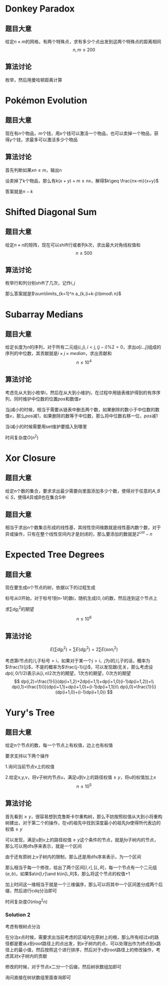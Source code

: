 # Donkey Paradox

## 题目大意

给定$n\times m$的网格，有两个特殊点，求有多少个点出发到这两个特殊点的距离相同
$$
n,m\leq 200
$$

## 算法讨论

枚举，然后用曼哈顿距离计算

# Pokémon Evolution

## 题目大意

现在有$n$个物品，$m$个钱，用$x$个钱可以激活一个物品，也可以卖掉一个物品，获得$y$个钱，求最多可以激活多少个物品

## 算法讨论

首先判断如果$xn\leq m$，输出n

设卖掉了k个物品，那么有$k(x+y)+m\geq nx$，解得$k\geq \frac{nx-m}{x+y}$

答案就是$n-k$

# Shifted Diagonal Sum

## 题目大意

给定$n\times n$的矩阵，现在可以shift行或者列k次，求出最大对角线权值和
$$
n\leq 500
$$

## 算法讨论

枚举行和列分别shift了几次，记作$i,j$

那么答案就是$\sum\limits_{k=1}^n a_{k,(i+k-j)\bmod\  n}$

# Subarray Medians

## 题目大意

给定长度为$n$的序列，对于所有二元组$(i,j),i<j,(j-i)\%2=0$，求出$a[i...j]$组成的序列的中位数，其贡献就是$i\times j \times median$，求出贡献和
$$
n\leq 10^4
$$


## 算法讨论

考虑先从大到小枚举$i$，然后在从大到小维护$j$，在过程中用链表维护得到的有序序列，同时维护中位数的位置$pos$和数值$v$

当j减小的时候，相当于需要从链表中删去两个数，如果删除的数小于中位数的数值$v$，那么$pos$减1，如果删除的数等于中位数，那么将中位数右移一位，$pos$减1

当i减小的时候需要用set维护要插入到哪里

时间复杂度$O(n^2)$

# Xor Closure

## 题目大意

给定n个数的集合，要求求出最少需要向里面添加多少个数，使得对于任意的$A,B\in S$，使得$A$异或$B$也在集合S中

## 题目大意

相当于求出n个数集合形成的线性基，其线性空间维数就是线性基内数个数，对于异或操作，只有在整个线性空间内才是封闭的，那么要添加的数就是$2^{cnt}-n$

# Expected Tree Degrees

## 题目大意

现在要生成$n$个节点的树，依据以下的过程生成

标号从0开始，对于标号1到n-1的数$i$，随机生成$[0,i)$的数，然后连到这个节点上

求$\sum dg_i^2$的期望
$$
n\leq 10^6
$$

## 算法讨论

$$
E(\sum dg_i^2)=\sum E(dg_i^2)=2\sum E(son_i^2)
$$

考虑第i节点的儿子标号$>i$，如果对于某一个$j>i$，$j$为$i$的儿子的话，概率为$\frac{1}{j}$，不是的概率为$\frac{j-1}{j}$，可以发现跟$i$无关，那么考虑设$dp(i,0/1/2)$表示从$[i,n)$2次方的期望，1次方的期望，0次方的期望
$$
dp(i,2)=\frac{1}{i}(dp(i+1,2)+2dp(i+1,1)+dp(i+1,0)(i-1)dp(i+1,2))+\\
dp(i,1)=\frac{1}{i}(dp(i+1,1)+dp(i+1,0)+(i-1)dp(i+1,1))\\
dp(i,0)=\frac{1}{i}(dp(i+1,0)+(i-1)dp(i+1,0))
$$

# Yury's Tree

## 题目大意

给定n个节点的数，每一个节点上有权值，边上也有权值

要求支持以下两个操作

1.询问当前节点v上的权值

2.给定x,y,v，将v子树内节点u，满足u到v上的路径权值$\geq y$，将u的权值加上x
$$
n\leq 10^5
$$

## 算法讨论

首先看到$\geq y$，很容易想到克鲁斯卡尔重构树，那么不妨按照权值从大到小将重构树建出，对于第二个的操作，在v的祖先中找到深度最小的祖先$fa$使得所代表边的权值$\geq y$

可以发现，满足u到v上的路径权值$\geq y$这个条件的节点，就是$fa$子树内的节点，那么可以用dfs序来表示，就是一个区间

由于还有原树上v子树内的限制，那么还是用dfs序来表示，为一个区间

那么相当于每一个修改，给出了两个区间$[l,r],[L,R]$，每一个节点有一个二元组$(a,b)$，如果$a\in[l,r]\and b\in[L,R]$，那么将这个节点的权值+1

加上时间这一维相当于就是一个三维偏序，那么可以将其中一个区间差分成两个后缀，然后进行cdq分治即可

时间复杂度$O(n\log ^2n)$

### Solution 2

考虑有根树点分治

在分治$x$点时候，需要求出当前考虑的区域内在原树上的根，那么所有经过$x$的路径都是要从$x$到$root$路径上的点出发，到$x$子树内的点，可以处理出作为终点到x路径上的最小值，然后按照这个进行排序，然后对于x到root路径上的修改操作，考虑其对x子树内的贡献

修改的时候，对于节点$x$二分一个后缀，然后树状数组加即可

询问直接在树状数组里面查询即可
